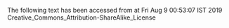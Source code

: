 The following text has been accessed from at Fri Aug 9 00:53:07 IST 2019
Creative_Commons_Attribution-ShareAlike_License
